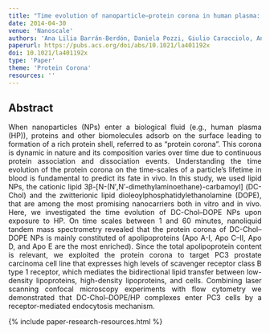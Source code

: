 ```yaml
---
title: "Time evolution of nanoparticle–protein corona in human plasma: relevance for targeted drug delivery" 
date: 2014-04-30
venue: 'Nanoscale'
authors: 'Ana Lilia Barrán-Berdón, Daniela Pozzi, Giulio Caracciolo, Anna Laura Capriotti, Giuseppe Caruso, Chiara Cavaliere, Anna Riccioli, Sara Palchetti, Aldo Laganà'
paperurl: https://pubs.acs.org/doi/abs/10.1021/la401192x
doi: 10.1021/la401192x
type: 'Paper'
theme: 'Protein Corona'
resources: ''
---
```


<h2> Abstract </h2>
<p align= "justify">
When nanoparticles (NPs) enter a biological fluid (e.g., human plasma (HP)), proteins and other biomolecules adsorb on the surface leading to formation of a rich protein shell, referred to as “protein corona”. This corona is dynamic in nature and its composition varies over time due to continuous protein association and dissociation events. Understanding the time evolution of the protein corona on the time-scales of a particle’s lifetime in blood is fundamental to predict its fate in vivo. In this study, we used lipid NPs, the cationic lipid 3β-[N-(N′,N′-dimethylaminoethane)-carbamoyl] (DC-Chol) and the zwitterionic lipid dioleoylphosphatidylethanolamine (DOPE), that are among the most promising nanocarriers both in vitro and in vivo. Here, we investigated the time evolution of DC-Chol–DOPE NPs upon exposure to HP. On time scales between 1 and 60 minutes, nanoliquid tandem mass spectrometry revealed that the protein corona of DC-Chol–DOPE NPs is mainly constituted of apolipoproteins (Apo A-I, Apo C–II, Apo D, and Apo E are the most enriched). Since the total apolipoprotein content is relevant, we exploited the protein corona to target PC3 prostate carcinoma cell line that expresses high levels of scavenger receptor class B type 1 receptor, which mediates the bidirectional lipid transfer between low-density lipoproteins, high-density lipoproteins, and cells. Combining laser scanning confocal microscopy experiments with flow cytometry we demonstrated that DC-Chol–DOPE/HP complexes enter PC3 cells by a receptor-mediated endocytosis mechanism.

{% include paper-research-resources.html %}
